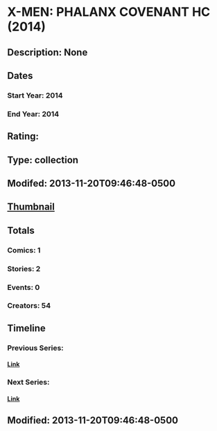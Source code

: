 # X-MEN: PHALANX COVENANT HC (2014)
## Description: None
## Dates
### Start Year: 2014
### End Year: 2014
## Rating: 
## Type: collection
## Modifed: 2013-11-20T09:46:48-0500
## [Thumbnail](http://i.annihil.us/u/prod/marvel/i/mg/b/40/image_not_available.jpg)
## Totals
### Comics: 1
### Stories: 2
### Events: 0
### Creators: 54
## Timeline
### Previous Series: 
#### [Link]()
### Next Series: 
#### [Link]()
## Modified: 2013-11-20T09:46:48-0500